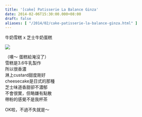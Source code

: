 ```yaml
---
title: '[cake] Patisserie La Balance Ginza'
date: 2014-02-06T15:30:00.000+08:00
draft: false
aliases: [ "/2014/02/cake-patisserie-la-balance-ginza.html" ]
---
```


牛奶雪糕 x 芝士牛奶蛋糕  

![](/images/patisserielabalanceginza.jpg)

（噢～ 蛋糕給淹沒了）  
雪糕是3.6牛乳製作  
所以很香濃  
淋上custard甜度剛好  
cheesecake是日式的那種  
芝士味道香甜卻不濃郁  
不會很實，但略嫌有點散  
帶粉的感覺不是我杯茶  
  
OK啦，不過不失就是～
